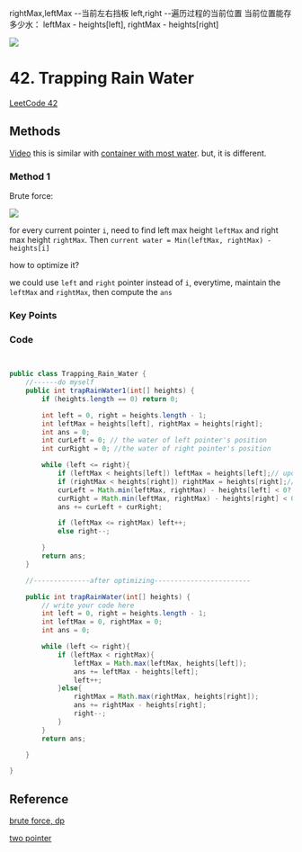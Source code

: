 
rightMax,leftMax --当前左右挡板
left,right --遍历过程的当前位置
当前位置能存多少水： leftMax - heights[left], rightMax - heights[right]

![](../../Image/TrappingRainWater.png)

# 42. Trapping Rain Water

[LeetCode 42](https://leetcode.com/problems/trapping-rain-water/)

## Methods

[Video](https://youtu.be/hULV5F_I8EE)
this is similar with [container with most water](../Container_with_Most_Water). but, it is different.

### Method 1

Brute force:

![](../../Image/TrappingRainWater1.png)

for every current pointer `i`, need to find left max height `leftMax` and right max height `rightMax`. Then `current water = Min(leftMax, rightMax) - heights[i]`

how to optimize it?

we could use `left` and `right` pointer instead of `i`, everytime, maintain the `leftMax` and `rightMax`, then compute the `ans`

### Key Points

### Code

```java


public class Trapping_Rain_Water {
    //------do myself
    public int trapRainWater1(int[] heights) {
        if (heights.length == 0) return 0;

        int left = 0, right = heights.length - 1;
        int leftMax = heights[left], rightMax = heights[right];
        int ans = 0;
        int curLeft = 0; // the water of left pointer's position
        int curRight = 0; //the water of right pointer's position

        while (left <= right){
            if (leftMax < heights[left]) leftMax = heights[left];// update the leftMax
            if (rightMax < heights[right]) rightMax = heights[right];//update the rightMax
            curLeft = Math.min(leftMax, rightMax) - heights[left] < 0? 0 : Math.min(leftMax, rightMax) - heights[left]; // left's water
            curRight = Math.min(leftMax, rightMax) - heights[right] < 0? 0 : Math.min(leftMax, rightMax) - heights[right]; // right's water
            ans += curLeft + curRight;

            if (leftMax <= rightMax) left++;
            else right--;

        }
        return ans;
    }

    //--------------after optimizing------------------------

    public int trapRainWater(int[] heights) {
        // write your code here
        int left = 0, right = heights.length - 1;
        int leftMax = 0, rightMax = 0;
        int ans = 0;

        while (left <= right){
            if (leftMax < rightMax){
                leftMax = Math.max(leftMax, heights[left]);
                ans += leftMax - heights[left];
                left++;
            }else{
                rightMax = Math.max(rightMax, heights[right]);
                ans += rightMax - heights[right];
                right--;
            }
        }
        return ans;

    }

}


```

## Reference

[brute force, dp](https://www.youtube.com/watch?v=StH5vntauyQ)

[two pointer](https://www.youtube.com/watch?v=2LjNzbK2cmA&t=575s)
